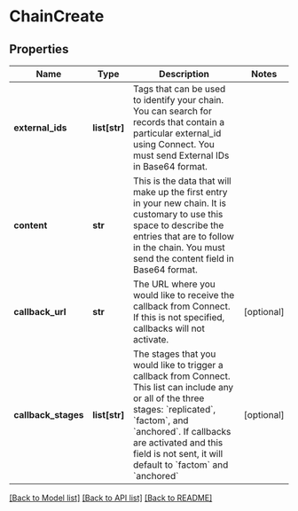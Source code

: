 # ChainCreate

## Properties
Name | Type | Description | Notes
------------ | ------------- | ------------- | -------------
**external_ids** | **list[str]** | Tags that can be used to identify your chain. You can search for records that contain a particular external_id using Connect. You must send External IDs in Base64 format. | 
**content** | **str** | This is the data that will make up the first entry in your new chain. It is customary to use this space to describe the entries that are to follow in the chain. You must send the content field in Base64 format. | 
**callback_url** | **str** | The URL where you would like to receive the callback from Connect. If this is not specified, callbacks will not activate. | [optional] 
**callback_stages** | **list[str]** | The stages that you would like to trigger a callback from Connect. This list can include any or all of the three stages: &#x60;replicated&#x60;, &#x60;factom&#x60;, and &#x60;anchored&#x60;. If callbacks are activated and this field is not sent, it will default to &#x60;factom&#x60; and &#x60;anchored&#x60; | [optional] 

[[Back to Model list]](../README.md#documentation-for-models) [[Back to API list]](../README.md#documentation-for-api-endpoints) [[Back to README]](../README.md)


